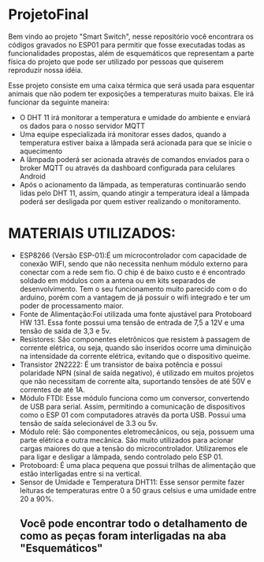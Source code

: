 # ProjetoFinal
 Bem vindo ao projeto "Smart Switch", nesse repositório você encontrara os códigos gravados no ESP01 para permitir que fosse executadas todas as funcionalidades propostas, além de esquemáticos que representam a parte física do projeto que pode ser utilizado por pessoas que quiserem reproduzir nossa idéia.
 
 Esse projeto consiste em uma caixa térmica que será usada para esquentar animais que não podem ter exposições a temperaturas muito baixas. Ele irá funcionar da seguinte maneira:
 - O DHT 11 irá monitorar a temperatura e umidade do ambiente e enviará os dados para o nosso servidor MQTT
 - Uma equipe especializada irá monitorar esses dados, quando a temperatura estiver baixa a lâmpada será acionada para que se inicie o aquecimento
 - A lâmpada poderá ser acionada através de comandos enviados para o broker MQTT ou através da dashboard configurada para celulares Android
 - Após o acionamento da lâmpada, as temperaturas continuarão sendo lidas pelo DHT 11, assim, quando atingir a temperatura ideal a lâmpada poderá ser desligada por quem estiver realizando o monitoramento.
 
 
 <b><h1> MATERIAIS UTILIZADOS:</B></h1>
 - ESP8266 (Versão ESP-01):É um microcontrolador com capacidade de conexão WIFI, sendo que não necessita nenhum módulo externo para conectar com a rede sem fio. O chip é de baixo custo e é encontrado soldado em módulos com a antena ou em kits separados de desenvolvimento. Tem o seu funcionamento muito parecido com o do arduino, porém com a vantagem de já possuir o wifi integrado e ter um poder de processamento maior.
 - Fonte de Alimentação:Foi utilizada uma fonte ajustável para Protoboard HW 131. Essa fonte possui uma tensão de entrada de 7,5 a 12V e uma tensão de saída de 3,3 e 5v.
 - Resistores: São componentes eletrônicos que resistem à passagem de corrente elétrica, ou seja, quando são inseridos ocorre uma diminuição na intensidade da corrente elétrica, evitando que o dispositivo queime.
 - Transistor 2N2222: É um transistor de baixa potência e possui polaridade NPN (sinal de saída negativo), é utilizado em muitos projetos que não necessitam de corrente alta, suportando tensões de até 50V e correntes de até 1A.
 - Módulo FTDI: Esse módulo funciona como um conversor, convertendo de USB para serial. Assim, permitindo a comunicação de dispositivos como o ESP 01 com computadores através da porta USB. Possui uma tensão de saída selecionável de 3.3 ou 5v.
 - Módulo relé: São componentes eletromecânicos, ou seja, possuem uma parte elétrica e outra mecânica. São muito utilizados para acionar cargas maiores do que a tensão do microcontrolador. Utilizaremos ele para ligar e desligar a lâmpada, sendo controlado pelo ESP 01.
 - Protoboard: É uma placa pequena que possui trilhas de alimentação que estão interligadas entre si na vertical.
 - Sensor de Umidade e Temperatura DHT11: Esse sensor permite fazer leituras de temperaturas entre 0 a 50 graus celsius e uma umidade entre 20 a 90%.
 <br> <h2> Você pode encontrar todo o detalhamento de como as peças foram interligadas na aba "Esquemáticos"</h2>
 
